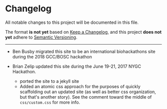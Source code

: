 # Changelog

All notable changes to this project will be documented in this file.

The format **is not yet** based on [Keep a Changelog](https://keepachangelog.com/en/1.0.0/),
and this project **does not yet** adhere to [Semantic Versioning](https://semver.org/spec/v2.0.0.html).

---

- Ben Busby migrated this site to be an international biohackathons site during the 2018 GCC/BOSC hackathon

- Brian Zelip updated this site during the June 19-21, 2017 NYGC Hackathon.
  - ported the site to a jekyll site
  - Added an atomic css approach for the purposes of quickly scaffolding out an updated site (as well as better css organization, but that's another story). See the comment toward the middle of `css/custom.css` for more info.
